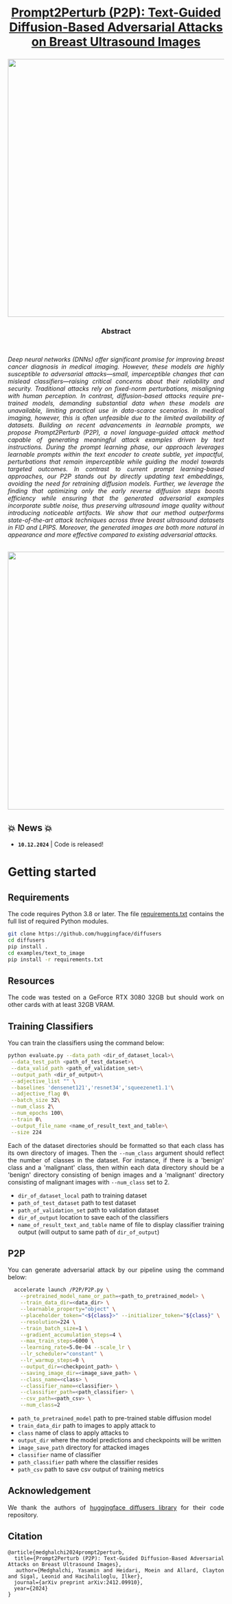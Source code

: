 
<div align="center">
<h1>
    <a href="https://arxiv.org/abs/2412.09910" target="_blank">
        Prompt2Perturb (P2P): Text-Guided Diffusion-Based Adversarial Attacks on Breast Ultrasound Images
    </a>
</h1>

 <h3>

<image src="images/attack paper_final_version-1.png" width="600">
</div>

<div align="center"> <h3> Abstract </h3>  </div>
<div align="justify">

<br>

*Deep neural networks (DNNs)  offer significant promise for improving breast cancer diagnosis in medical imaging. However, these models are highly susceptible to adversarial attacks—small, imperceptible changes that can mislead classifiers—raising critical concerns about their reliability and security. Traditional attacks rely on fixed-norm perturbations, misaligning with human perception. In contrast, diffusion-based attacks require pre-trained models, demanding substantial data when these models are unavailable, limiting practical use in data-scarce scenarios. In medical imaging, however, this is often unfeasible due to the limited availability of datasets. Building on recent advancements in learnable prompts, we propose Prompt2Perturb (P2P), a novel language-guided attack method capable of generating meaningful attack examples driven by text instructions. During the prompt learning phase, our approach leverages learnable prompts within the text encoder to create subtle, yet impactful, perturbations that remain imperceptible while guiding the model towards targeted outcomes.
In contrast to current prompt learning-based approaches, our P2P stands out by directly updating text embeddings, avoiding the need for retraining diffusion models. Further, we leverage the finding that optimizing only the early reverse diffusion steps boosts efficiency while ensuring that the generated adversarial examples incorporate subtle noise, thus preserving ultrasound image quality without introducing noticeable artifacts. We show that our method outperforms state-of-the-art attack techniques across three breast ultrasound datasets in FID and LPIPS. Moreover, the generated images are both more natural in appearance and more effective compared to existing adversarial attacks.*

<br>

<div align="center">
<image src="images/Perturbation Figure color.png" width="600">
</div>

## 💥 News 💥
- **`10.12.2024`** | Code is released!

# Getting started

## Requirements
The code requires Python 3.8 or later. The file [requirements.txt](requirements.txt) contains the full list of required Python modules.
```bash
git clone https://github.com/huggingface/diffusers
cd diffusers
pip install .
cd examples/text_to_image
pip install -r requirements.txt
```
## Resources
The code was tested on a GeForce RTX 3080 32GB but should work on other cards with at least 32GB VRAM.
## Training Classifiers
You can train the classifiers using the command below:
```bash
python evaluate.py --data_path <dir_of_dataset_local>\
 --data_test_path <path_of_test_dataset>\
 --data_valid_path <path_of_validation_set>\
 --output_path <dir_of_output>\
 --adjective_list "" \
 --baselines 'densenet121','resnet34','squeezenet1.1'\
 --adjective_flag 0\
 --batch_size 32\
 --num_class 2\
 --num_epochs 100\
 --train 0\
 --output_file_name <name_of_result_text_and_table>\
 --size 224
```
Each of the dataset directories should be formatted so that each class has its own directory of images. Then the `--num_class` argument should reflect the number of classes in the dataset. For instance, if there is a 'benign' class and a 'malignant' class, then within each data directory should be a 'benign' directory consisting of benign images and a 'malignant' directory consisting of malignant images with `--num_class` set to 2.
- `dir_of_dataset_local` path to training dataset
- `path_of_test_dataset` path to test dataset
- `path_of_validation_set` path to validation dataset
- `dir_of_output` location to save each of the classifiers
- `name_of_result_text_and_table` name of file to display classifier training output (will output to same path of `dir_of_output`)
## P2P
You can generate adversarial attack by our pipeline using the command below:
```bash
  accelerate launch /P2P/P2P.py \
    --pretrained_model_name_or_path=<path_to_pretrained_model> \
    --train_data_dir=<data_dir> \
    --learnable_property="object" \
    --placeholder_token="<${class}>" --initializer_token="${class}" \
    --resolution=224 \
    --train_batch_size=1 \
    --gradient_accumulation_steps=4 \
    --max_train_steps=6000 \
    --learning_rate=5.0e-04 --scale_lr \
    --lr_scheduler="constant" \
    --lr_warmup_steps=0 \
    --output_dir=<checkpoint_path> \
    --saving_image_dir=<image_save_path> \
    --class_name=<class> \
    --classifier_name=<classifier> \
    --classifier_path=<path_classifier> \
    --csv_path=<path_csv> \
    --num_class=2
```
- `path_to_pretrained_model` path to pre-trained stable diffusion model
- `train_data_dir` path to images to apply attack to
- `class` name of class to apply attacks to
- `output_dir` where the model predictions and checkpoints will be written
- `image_save_path` directory for attacked images
- `classifier` name of classifier
- `path_classifier` path where the classifier resides
- `path_csv` path to save csv output of training metrics 

## Acknowledgement
We thank the authors of [huggingface diffusers library](https://github.com/huggingface/diffusers) for their code repository.


## Citation
```
@article{medghalchi2024prompt2perturb,
  title={Prompt2Perturb (P2P): Text-Guided Diffusion-Based Adversarial Attacks on Breast Ultrasound Images},
  author={Medghalchi, Yasamin and Heidari, Moein and Allard, Clayton and Sigal, Leonid and Hacihaliloglu, Ilker},
  journal={arXiv preprint arXiv:2412.09910},
  year={2024}
}
```

